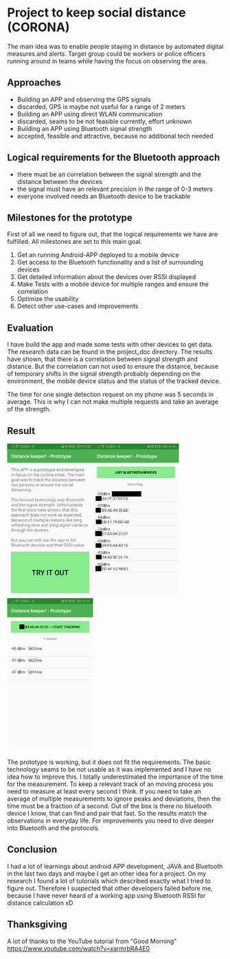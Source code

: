 # Project to keep social distance (CORONA)

The main idea was to enable people staying in distance by automated digital measures and alerts.
Target group could be workers or police officers running around in teams while having the focus on observing the area.

## Approaches

- Building an APP and observing the GPS signals
 - discarded, GPS is maybe not useful for a range of 2 meters
- Building an APP using direct WLAN communication
 - discarded, seams to be not feasible currently, effort unknown
- Building an APP using Bluetooth signal strength
 - accepted, feasible and attractive, because no additional tech needed
 
## Logical requirements for the Bluetooth approach
 
- there must be an correlation between the signal strength and the distance between the devices
- the signal must have an relevant precision in the range of 0-3 meters
- everyone involved needs an Bluetooth device to be trackable

## Milestones for the prototype

First of all we need to figure out, that the logical requirements we have are fulfilled.
All milestones are set to this main goal.

1. Get an running Android-APP deployed to a mobile device
2. Get access to the Bluetooth functionality and a list of surrounding devices
3. Get detailed information about the devices over RSSI displayed
4. Make Tests with a mobile device for multiple ranges and ensure the correlation
5. Optimize the usability
6. Detect other use-cases and improvements

## Evaluation

I have build the app and made some tests with other devices to get data.
The research data can be found in the project_doc directory.
The results have shown, that there is a correlation between signal strength and distance.
But the correlation can not used to ensure the distance, because of temporary shifts in the signal strength probably depending on the environment, the mobile device status and the status of the tracked device.

The time for one single detection request on my phone was 5 seconds in average.
This is why I can not make multiple requests and take an average of the strength.

## Result

<img src="https://raw.githubusercontent.com/8qfx1ai5/keep-distance-app/master/images/Screenshot_20200326_213045_de.fo_8qfx1ai5.keep_distance.jpg" width="200" /><img src="https://raw.githubusercontent.com/8qfx1ai5/keep-distance-app/master/images/Screenshot_20200326_213105_de.fo_8qfx1ai5.keep_distance.jpg" width="200" /><img src="https://raw.githubusercontent.com/8qfx1ai5/keep-distance-app/master/images/Screenshot_20200326_213146_de.fo_8qfx1ai5.keep_distance.jpg" width="200" />

The prototype is working, but it does not fit the requirements.
The basic technology seams to be not usable as it was implemented and I have no idea how to improve this.
I totally underestimated the importance of the time for the measurement.
To keep a relevant track of an moving process you need to measure at least every second I think.
If you need to take an average of multiple measurements to ignore peaks and deviations, then the time must be a fraction of a second.
Out of the box is there no bluetooth device I know, that can find and pair that fast. So the results match the observations in everyday life. For improvements you need to dive deeper into Bluetooth and the protocols.

## Conclusion

I had a lot of learnings about android APP development, JAVA and Bluetooth in the last two days and maybe I get an other idea for a project.
On my research I found a lot of tutorials which described exactly what I tried to figure out. Therefore I suspected that other developers failed before me, because I have never heard of a working app using Bluetooth RSSI for distance calculation xD

## Thanksgiving

A lot of thanks to the YouTube tutorial from "Good Morning" https://www.youtube.com/watch?v=xarmrbRA4E0
